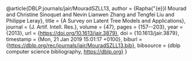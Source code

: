 @article{DBLP:journals/jair/MouradSZLL13,
author    = {Rapha{\"{e}}l Mourad and
Christine Sinoquet and
Nevin Lianwen Zhang and
Tengfei Liu and
Philippe Leray},
title     = {A Survey on Latent Tree Models and Applications},
journal   = {J. Artif. Intell. Res.},
volume    = {47},
pages     = {157--203},
year      = {2013},
url       = {https://doi.org/10.1613/jair.3879},
doi       = {10.1613/jair.3879},
timestamp = {Mon, 21 Jan 2019 15:01:17 +0100},
biburl    = {https://dblp.org/rec/journals/jair/MouradSZLL13.bib},
bibsource = {dblp computer science bibliography, https://dblp.org}
}